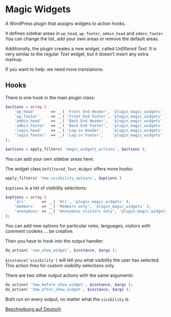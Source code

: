 # Magic Widgets

A WordPress plugin that assigns widgets to action hooks.

It defines sidebar areas in `wp_head`, `wp_footer`, `admin_head` and `admin_footer`.
You can change the list, add your own areas or remove the default areas.

Additionally, the plugin creates a new widget, called *Unfiltered Text*.
It is very similar to the regular *Text* widget, but it doesn’t insert any extra markup.

If you want to help: we need more translations.

## Hooks

There is one hook in the main plugin class:

```php
$actions = array (
	'wp_head'       => __( 'Front End Header', 'plugin_magic_widgets' ),
	'wp_footer'     => __( 'Front End Footer', 'plugin_magic_widgets' ),
	'admin_head'    => __( 'Back End Header',  'plugin_magic_widgets' ),
	'admin_footer'  => __( 'Back End Footer',  'plugin_magic_widgets' ),
	'login_head'    => __( 'Log-in Header',    'plugin_magic_widgets' ),
	'login_footer'  => __( 'Log-in Footer',    'plugin_magic_widgets' ),
);

$actions = apply_filters( 'magic_widgets_actions', $actions );
```

You can add your own sidebar areas here.

The widget class `Unfiltered_Text_Widget` offers more hooks:

```php
apply_filters( 'tmw_visibility_options', $options )
```
`$options` is a list of visibility selections:

```php
$options = array (
	'all'       => __( 'All', 'plugin_magic_widgets' ),
	'members'   => __( 'Members only', 'plugin_magic_widgets' ),
	'anonymous' => __( 'Anonymous visitors only', 'plugin_magic_widgets' )
);
```

You can add new options for particular roles, languages, visitors with comment
cookies … be creative.

Then you have to hook into the output handler:

```php
do_action( 'tmw_show_widget', $instance, $args );
```

`$instance['visibility']` will tell you what visibility the user has selected.
This action fires for custom visibility selections only.

There are two other output actions with the same arguments:

```php
do_action( 'tmw_before_show_widget', $instance, $args );
do_action( 'tmw_after_show_widget', $instance, $args );
```

Both run on every output, no matter what the `visibility` is.

[Beschreibung auf Deutsch](http://toscho.de/2011/wordpress-plugin-magische-widgets/)